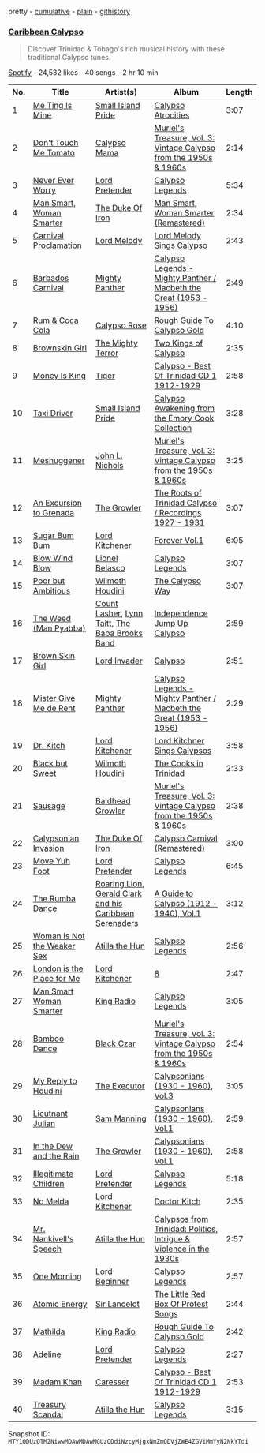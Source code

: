 pretty - [cumulative](/playlists/cumulative/37i9dQZF1DX6QlnUtJCO12.md) - [plain](/playlists/plain/37i9dQZF1DX6QlnUtJCO12) - [githistory](https://github.githistory.xyz/mackorone/spotify-playlist-archive/blob/main/playlists/plain/37i9dQZF1DX6QlnUtJCO12)

### [Caribbean Calypso](https://open.spotify.com/playlist/37i9dQZF1DX6QlnUtJCO12)

> Discover Trinidad & Tobago's rich musical history with these traditional Calypso tunes.

[Spotify](https://open.spotify.com/user/spotify) - 24,532 likes - 40 songs - 2 hr 10 min

| No. | Title | Artist(s) | Album | Length |
|---|---|---|---|---|
| 1 | [Me Ting Is Mine](https://open.spotify.com/track/1OVkqIMN1QkVbSDpSOU0yt) | [Small Island Pride](https://open.spotify.com/artist/7ugF6nfdSQf3Lgl58uKeCL) | [Calypso Atrocities](https://open.spotify.com/album/4wxZvFup77TmfeOsY0spI2) | 3:07 |
| 2 | [Don't Touch Me Tomato](https://open.spotify.com/track/4T0vtk187B4c75WSc71jeq) | [Calypso Mama](https://open.spotify.com/artist/2t2wB82iIBJwcj0kVkgupy) | [Muriel's Treasure, Vol\. 3: Vintage Calypso from the 1950s & 1960s](https://open.spotify.com/album/1q2ALrnbfYsMdbNAhKPpPX) | 2:14 |
| 3 | [Never Ever Worry](https://open.spotify.com/track/4Acjs07xTgVV4ql6lYoZDP) | [Lord Pretender](https://open.spotify.com/artist/3msiTUQJRYD0AndfwYIvUa) | [Calypso Legends](https://open.spotify.com/album/2hcNJdaOsTyGg9T7c54EBJ) | 5:34 |
| 4 | [Man Smart, Woman Smarter](https://open.spotify.com/track/5bjWqqJdM85zPvVHnXlEui) | [The Duke Of Iron](https://open.spotify.com/artist/24SUuBMfJRRKPZxkTJ8p81) | [Man Smart, Woman Smarter \(Remastered\)](https://open.spotify.com/album/7ueOZmQbgjo5U1wRn4gUAs) | 2:34 |
| 5 | [Carnival Proclamation](https://open.spotify.com/track/5k6fy2tWt4a08ffsOtjuW6) | [Lord Melody](https://open.spotify.com/artist/763Br9i2W8Zy7Qpuog90Ka) | [Lord Melody Sings Calypso](https://open.spotify.com/album/6f8R8HDMPeAnhR5NIoCu8e) | 2:43 |
| 6 | [Barbados Carnival](https://open.spotify.com/track/6VImP09GCjqLbOLY3S9S0z) | [Mighty Panther](https://open.spotify.com/artist/5DORYfZoyjtG1gyqk2oCgG) | [Calypso Legends \- Mighty Panther / Macbeth the Great \(1953 \- 1956\)](https://open.spotify.com/album/5NzKDh50xiq0chFaaekcUC) | 2:49 |
| 7 | [Rum & Coca Cola](https://open.spotify.com/track/1sJIFhjOaBmlodsqybKqiF) | [Calypso Rose](https://open.spotify.com/artist/56QlZ0AFfkaaHyANLVkg5h) | [Rough Guide To Calypso Gold](https://open.spotify.com/album/5VIf7qataA0OtBKwbJLN1x) | 4:10 |
| 8 | [Brownskin Girl](https://open.spotify.com/track/3ET56DwGYs80ER5BqM4f4c) | [The Mighty Terror](https://open.spotify.com/artist/3uTJIiOFsfmjdah5XVHeQO) | [Two Kings of Calypso](https://open.spotify.com/album/6FbMKLGx46R4tQLgBk0VQT) | 2:35 |
| 9 | [Money Is King](https://open.spotify.com/track/24AeZpYgwKemY07HL0qwhn) | [Tiger](https://open.spotify.com/artist/5Im9CBGcV9N3V6ehgZFcRk) | [Calypso \- Best Of Trinidad CD 1 1912\-1929](https://open.spotify.com/album/6jNpSx8r02ElxRnuoKCEDF) | 2:58 |
| 10 | [Taxi Driver](https://open.spotify.com/track/4bvPevGfBIGMujMTwpcXME) | [Small Island Pride](https://open.spotify.com/artist/7ugF6nfdSQf3Lgl58uKeCL) | [Calypso Awakening from the Emory Cook Collection](https://open.spotify.com/album/5IBNyUVIPDVZORyS0nUaRj) | 3:28 |
| 11 | [Meshuggener](https://open.spotify.com/track/48oVuKnl8R6gH5CEjB5qVN) | [John L\. Nichols](https://open.spotify.com/artist/4v5ivzSlS5RaolIHZlKnXc) | [Muriel's Treasure, Vol\. 3: Vintage Calypso from the 1950s & 1960s](https://open.spotify.com/album/1q2ALrnbfYsMdbNAhKPpPX) | 3:25 |
| 12 | [An Excursion to Grenada](https://open.spotify.com/track/2exnKM3xbU5lWi9T1WYPtL) | [The Growler](https://open.spotify.com/artist/5lwYMYhwMqdKbfseKD1TWn) | [The Roots of Trinidad Calypso / Recordings 1927 \- 1931](https://open.spotify.com/album/2kTdiNgJNIXO82P5rITM84) | 3:07 |
| 13 | [Sugar Bum Bum](https://open.spotify.com/track/149qzbNc27hQO3EGqUjGCq) | [Lord Kitchener](https://open.spotify.com/artist/7FL6vuQ7VGJvOiZUukHAcK) | [Forever Vol.1](https://open.spotify.com/album/50ewdI3akLHpuLJRlTuYgY) | 6:05 |
| 14 | [Blow Wind Blow](https://open.spotify.com/track/42FHEJKS0K5eEbY5hQLaAj) | [Lionel Belasco](https://open.spotify.com/artist/4cPFaFsaRAuAdh5qhZHCXf) | [Calypso Legends](https://open.spotify.com/album/2hcNJdaOsTyGg9T7c54EBJ) | 3:07 |
| 15 | [Poor but Ambitious](https://open.spotify.com/track/1yKL15Ahp2TD4SN0n2Jfhf) | [Wilmoth Houdini](https://open.spotify.com/artist/62vfc9z4z77qmgqTKXNb5S) | [The Calypso Way](https://open.spotify.com/album/3qLnHdkHnsJlg3YRA9xeWR) | 3:07 |
| 16 | [The Weed \(Man Pyabba\)](https://open.spotify.com/track/6vFcUp67PGMjZdSKvney6Y) | [Count Lasher](https://open.spotify.com/artist/0J2rvUNb5LPOFUV3aWY6Xl), [Lynn Taitt](https://open.spotify.com/artist/2AOn8ToM1vaab3wtU74ldy), [The Baba Brooks Band](https://open.spotify.com/artist/2CvWN4mkeo5qpINkGALdgQ) | [Independence Jump Up Calypso](https://open.spotify.com/album/2dfghX8adIwzkl4LwWLoRE) | 2:59 |
| 17 | [Brown Skin Girl](https://open.spotify.com/track/5IM2g33UlqKoLjjvgnP0Rp) | [Lord Invader](https://open.spotify.com/artist/1S1XUYadNLS2gkRKSxG1vl) | [Calypso](https://open.spotify.com/album/7zMd2ZyCLK83STGzNxDz5l) | 2:51 |
| 18 | [Mister Give Me de Rent](https://open.spotify.com/track/0TYdFe0dwxgZUOeBkeddxD) | [Mighty Panther](https://open.spotify.com/artist/5DORYfZoyjtG1gyqk2oCgG) | [Calypso Legends \- Mighty Panther / Macbeth the Great \(1953 \- 1956\)](https://open.spotify.com/album/5NzKDh50xiq0chFaaekcUC) | 2:29 |
| 19 | [Dr\. Kitch](https://open.spotify.com/track/5yiD5KuaHUTRhd5PVhYRTG) | [Lord Kitchener](https://open.spotify.com/artist/7FL6vuQ7VGJvOiZUukHAcK) | [Lord Kitchner Sings Calypsos](https://open.spotify.com/album/3MXV3GaCaezzEwp3u50H5i) | 3:58 |
| 20 | [Black but Sweet](https://open.spotify.com/track/657JgYEGUo3gKjn2PCSVpw) | [Wilmoth Houdini](https://open.spotify.com/artist/62vfc9z4z77qmgqTKXNb5S) | [The Cooks in Trinidad](https://open.spotify.com/album/4R9XWdsiThwOaF8OX9vs4M) | 2:33 |
| 21 | [Sausage](https://open.spotify.com/track/7KAvmiHCXGTcy0yl0ASOpD) | [Baldhead Growler](https://open.spotify.com/artist/7eeTpMfXaP4GgXU0NGkZK6) | [Muriel's Treasure, Vol\. 3: Vintage Calypso from the 1950s & 1960s](https://open.spotify.com/album/1q2ALrnbfYsMdbNAhKPpPX) | 2:38 |
| 22 | [Calypsonian Invasion](https://open.spotify.com/track/0oLlOtIYnH5kwSEOJoEarY) | [The Duke Of Iron](https://open.spotify.com/artist/24SUuBMfJRRKPZxkTJ8p81) | [Calypso Carnival \(Remastered\)](https://open.spotify.com/album/3rW38tUEFXgE1YKVkRlZFh) | 3:00 |
| 23 | [Move Yuh Foot](https://open.spotify.com/track/6CCnv2VWTcKq3esvGQfpGP) | [Lord Pretender](https://open.spotify.com/artist/3msiTUQJRYD0AndfwYIvUa) | [Calypso Legends](https://open.spotify.com/album/2hcNJdaOsTyGg9T7c54EBJ) | 6:45 |
| 24 | [The Rumba Dance](https://open.spotify.com/track/1JRVPBbouJbwli9SNoZkzx) | [Roaring Lion](https://open.spotify.com/artist/5hSF1JVkIaxGR4a3Ft5F9V), [Gerald Clark and his Caribbean Serenaders](https://open.spotify.com/artist/3cAPjGaYEFZwtgtzpcvmMh) | [A Guide to Calypso \(1912 \- 1940\), Vol.1](https://open.spotify.com/album/38slaOgROCHiVUk1kaS1zK) | 3:12 |
| 25 | [Woman Is Not the Weaker Sex](https://open.spotify.com/track/3TdWiZMMN9oTToEi51e8ji) | [Atilla the Hun](https://open.spotify.com/artist/3XgijVGUbtWr7rTQxd2uEh) | [Calypso Legends](https://open.spotify.com/album/2hcNJdaOsTyGg9T7c54EBJ) | 2:56 |
| 26 | [London is the Place for Me](https://open.spotify.com/track/1pETAnznla509bUKb34xnS) | [Lord Kitchener](https://open.spotify.com/artist/7FL6vuQ7VGJvOiZUukHAcK) | [8](https://open.spotify.com/album/5myiV8PzZ56eKshMLoTvVH) | 2:47 |
| 27 | [Man Smart Woman Smarter](https://open.spotify.com/track/3MWSJVLc5BLOpFW9tb6wac) | [King Radio](https://open.spotify.com/artist/68qRklewuFhi50agtf76un) | [Calypso Legends](https://open.spotify.com/album/2hcNJdaOsTyGg9T7c54EBJ) | 3:05 |
| 28 | [Bamboo Dance](https://open.spotify.com/track/2HExVDuofulaTYOEKqBo4c) | [Black Czar](https://open.spotify.com/artist/5F5nVgncAcSaCEmtrJQRcn) | [Muriel's Treasure, Vol\. 3: Vintage Calypso from the 1950s & 1960s](https://open.spotify.com/album/1q2ALrnbfYsMdbNAhKPpPX) | 2:54 |
| 29 | [My Reply to Houdini](https://open.spotify.com/track/416NGM98lMSM3EZwMHcGFL) | [The Executor](https://open.spotify.com/artist/6xJuCASaNxCSPoswqEqGur) | [Calypsonians \(1930 \- 1960\), Vol.3](https://open.spotify.com/album/4GmO9Pe5sQ7lkhnkdQlMNL) | 3:05 |
| 30 | [Lieutnant Julian](https://open.spotify.com/track/351Zm4ZUKWT7qW7rXVoFkr) | [Sam Manning](https://open.spotify.com/artist/6MFvKHJHRpB6kWx3AMvvT4) | [Calypsonians \(1930 \- 1960\), Vol.1](https://open.spotify.com/album/4W7U6rL6f2eK4kPFk7XgHo) | 2:59 |
| 31 | [In the Dew and the Rain](https://open.spotify.com/track/1dnOU5nbW5kpmRBg0uCtqy) | [The Growler](https://open.spotify.com/artist/5lwYMYhwMqdKbfseKD1TWn) | [Calypsonians \(1930 \- 1960\), Vol.1](https://open.spotify.com/album/4W7U6rL6f2eK4kPFk7XgHo) | 2:58 |
| 32 | [Illegitimate Children](https://open.spotify.com/track/2axzp0cVxqwNlKAitGIy9V) | [Lord Pretender](https://open.spotify.com/artist/3msiTUQJRYD0AndfwYIvUa) | [Calypso Legends](https://open.spotify.com/album/2hcNJdaOsTyGg9T7c54EBJ) | 5:18 |
| 33 | [No Melda](https://open.spotify.com/track/6DqNQ3UbRLwONLC0oqCS4M) | [Lord Kitchener](https://open.spotify.com/artist/7FL6vuQ7VGJvOiZUukHAcK) | [Doctor Kitch](https://open.spotify.com/album/6ZgbMHl4E3T6Cvjat6XZGa) | 2:35 |
| 34 | [Mr\. Nankivell's Speech](https://open.spotify.com/track/6J1rPbuBjBaJdg53tjyhpG) | [Atilla the Hun](https://open.spotify.com/artist/3XgijVGUbtWr7rTQxd2uEh) | [Calypsos from Trinidad: Politics, Intrigue & Violence in the 1930s](https://open.spotify.com/album/2KeFqsujCepKC9qaCWmRS2) | 2:57 |
| 35 | [One Morning](https://open.spotify.com/track/31wt5kpN4oS5UX9qBa5LsO) | [Lord Beginner](https://open.spotify.com/artist/1RsidBdQh9dqKrDdVDX7Yq) | [Calypso Legends](https://open.spotify.com/album/2hcNJdaOsTyGg9T7c54EBJ) | 2:57 |
| 36 | [Atomic Energy](https://open.spotify.com/track/7zqkjwb3TS4CQHjk549Gqq) | [Sir Lancelot](https://open.spotify.com/artist/35r4QU4IraKEsU0U0df0G6) | [The Little Red Box Of Protest Songs](https://open.spotify.com/album/62U6vO55A3UCtHnNGL59xY) | 2:44 |
| 37 | [Mathilda](https://open.spotify.com/track/1kP9Mmmcl0tGpqKeOBHZ0b) | [King Radio](https://open.spotify.com/artist/68qRklewuFhi50agtf76un) | [Rough Guide To Calypso Gold](https://open.spotify.com/album/5VIf7qataA0OtBKwbJLN1x) | 2:42 |
| 38 | [Adeline](https://open.spotify.com/track/2TSoYOzG3aew7VK6V7VD9L) | [Lord Pretender](https://open.spotify.com/artist/3msiTUQJRYD0AndfwYIvUa) | [Calypso Legends](https://open.spotify.com/album/2hcNJdaOsTyGg9T7c54EBJ) | 2:27 |
| 39 | [Madam Khan](https://open.spotify.com/track/5pwZEoz1Us2iRvKGDTANdQ) | [Caresser](https://open.spotify.com/artist/3yYR5E4CAkasdBgESRKjLN) | [Calypso \- Best Of Trinidad CD 1 1912\-1929](https://open.spotify.com/album/6jNpSx8r02ElxRnuoKCEDF) | 2:53 |
| 40 | [Treasury Scandal](https://open.spotify.com/track/0u2k6gMrd5Vj3LE6roICjO) | [Atilla the Hun](https://open.spotify.com/artist/3XgijVGUbtWr7rTQxd2uEh) | [Calypso Legends](https://open.spotify.com/album/2hcNJdaOsTyGg9T7c54EBJ) | 3:15 |

Snapshot ID: `MTY1ODUzOTM2NiwwMDAwMDAwMGUzODdiNzcyMjgxNmZmODVjZWE4ZGViMmYyN2NkYTdi`
